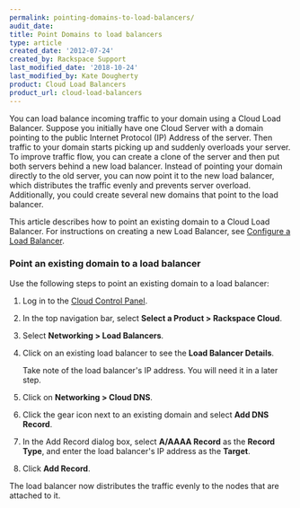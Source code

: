 ```yaml
---
permalink: pointing-domains-to-load-balancers/
audit_date:
title: Point Domains to load balancers
type: article
created_date: '2012-07-24'
created_by: Rackspace Support
last_modified_date: '2018-10-24'
last_modified_by: Kate Dougherty
product: Cloud Load Balancers
product_url: cloud-load-balancers
---
```


You can load balance incoming traffic to your domain using a Cloud Load
Balancer. Suppose you initially have one Cloud Server with a domain
pointing to the public Internet Protocol (IP) Address of the server. Then
traffic to your domain starts picking up and suddenly overloads your server.
To improve traffic flow, you can create a clone of the server and then put both
servers behind a new load balancer. Instead of pointing your domain
directly to the old server, you can now point it to the new load
balancer, which distributes the traffic evenly and prevents server
overload. Additionally, you could create several new domains that
point to the load balancer.

This article describes how to point an existing domain to a Cloud Load
Balancer. For instructions on creating a new Load Balancer,
see [Configure a Load Balancer](/how-to/configure-a-load-balancer).

### Point an existing domain to a load balancer

Use the following steps to point an existing domain to a load balancer:

1.  Log in to the [Cloud Control Panel](https://login.rackspace.com).
2.  In the top navigation bar, select **Select a Product > Rackspace Cloud**.
3.  Select **Networking > Load Balancers**.
4.  Click on an existing load balancer to see the **Load Balancer
    Details**.

    Take note of the load balancer's IP address. You will need it in a later
    step.

5.  Click on **Networking > Cloud DNS**.
6.  Click the gear icon next to an existing domain and
    select **Add DNS Record**.
7.  In the Add Record dialog box, select **A/AAAA Record** as the **Record
    Type**, and enter the load balancer's IP address as the **Target**.
8.  Click **Add Record**.

The load balancer now distributes the traffic evenly to the nodes
that are attached to it.
